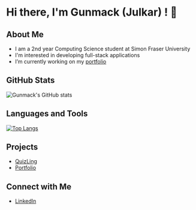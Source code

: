 # Hi there, I'm Gunmack (Julkar) ! 👋

## About Me
- I am a 2nd year Computing Science student at Simon Fraser University
- I'm interested in developing full-stack applications
- I’m currently working on my [portfolio](https://www.gunmack.dev/)
## GitHub Stats
![Gunmack's GitHub stats](https://github-readme-stats.vercel.app/api?username=gunmack&show_icons=true&theme=radical)

## Languages and Tools
[![Top Langs](https://github-readme-stats.vercel.app/api/top-langs/?username=gunmack&layout=compact)](https://github.com/anuraghazra/github-readme-stats)

## Projects
- [QuizLing](https://github.com/gunmack/276_Project) 
- [Portfolio](https://github.com/gunmack/gunmack.github.io)

## Connect with Me
- [LinkedIn](https://www.linkedin.com/in/jreedoy/)
